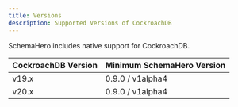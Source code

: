 ```yaml
---
title: Versions
description: Supported Versions of CockroachDB
---
```


SchemaHero includes native support for CockroachDB.

| CockroachDB Version | Minimum SchemaHero Version |
|------------------|------------|
| v19.x | 0.9.0 / v1alpha4 |
| v20.x | 0.9.0 / v1alpha4 |